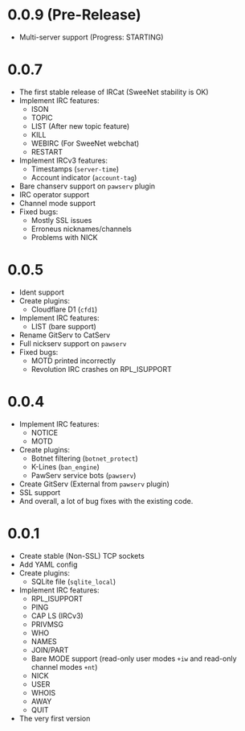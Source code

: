 # 0.0.9 (Pre-Release)
* Multi-server support (Progress: STARTING)


# 0.0.7
* The first stable release of IRCat (SweeNet stability is OK)
* Implement IRC features:
    * ISON
    * TOPIC
    * LIST (After new topic feature)
    * KILL
    * WEBIRC (For SweeNet webchat)
    * RESTART
* Implement IRCv3 features:
    * Timestamps (`server-time`)
    * Account indicator (`account-tag`)
* Bare chanserv support on `pawserv` plugin
* IRC operator support
* Channel mode support
* Fixed bugs:
    * Mostly SSL issues
    * Erroneus nicknames/channels
    * Problems with NICK


# 0.0.5
* Ident support
* Create plugins:
    * Cloudflare D1 (`cfd1`)
* Implement IRC features:
    * LIST (bare support)
* Rename GitServ to CatServ
* Full nickserv support on `pawserv`
* Fixed bugs:
    * MOTD printed incorrectly
    * Revolution IRC crashes on RPL_ISUPPORT

# 0.0.4

* Implement IRC features:
    * NOTICE
    * MOTD
* Create plugins:
    * Botnet filtering (`botnet_protect`)
    * K-Lines (`ban_engine`)
    * PawServ service bots (`pawserv`)
* Create GitServ (External from `pawserv` plugin)
* SSL support
* And overall, a lot of bug fixes with the existing code.

# 0.0.1
* Create stable (Non-SSL) TCP sockets
* Add YAML config
* Create plugins:
    * SQLite file (`sqlite_local`)
* Implement IRC features:
    * RPL_ISUPPORT
    * PING
    * CAP LS (IRCv3)
    * PRIVMSG
    * WHO
    * NAMES
    * JOIN/PART
    * Bare MODE support (read-only user modes `+iw` and read-only channel modes `+nt`)
    * NICK
    * USER
    * WHOIS
    * AWAY
    * QUIT
* The very first version